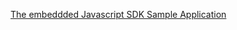 [The embeddded Javascript SDK Sample Application ](https://github.com/okta/okta-auth-js/tree/master/samples/generated/express-embedded-auth-with-sdk)
